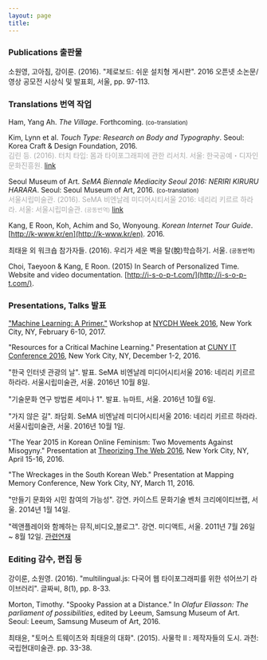 ```yaml
---
layout: page
title:  
---
```


### Publications 출판물

소원영, 고아침, 강이룬. (2016). "제로보드: 쉬운 설치형 게시판". 2016 오픈넷 소논문/영상 공모전 시상식 및 발표회, 서울, pp. 97-113.

### Translations 번역 작업

<!-- ### Kang, E Roon & So, Wonyoung. _Seoul Libre Maps._ -->

Ham, Yang Ah. _The Village_. Forthcoming. <small>(co-translation)</small>

Kim, Lynn et al. _Touch Type: Research on Body and Typography_. Seoul: Korea Craft & Design Foundation, 2016.  
<span style="color: #aaa">김린 등. (2016). 터치 타입: 몸과 타이포그래피에 관한 리서치. 서울: 한국공예・디자인문화진흥원.</span> [link](https://www.facebook.com/typojanchi/posts/693653810813205)

Seoul Museum of Art. _SeMA Biennale Mediacity Seoul 2016: NERIRI KIRURU HARARA_. Seoul: Seoul Museum of Art, 2016. <small>(co-translation)</small>    
<span style="color: #aaa">서울시립미술관. (2016). SeMA 비엔날레 미디어시티서울 2016: 네리리 키르르 하라라. 서울: 서울시립미술관. <small>(공동번역)</small></span> [link](http://shop.thebooksociety.org/shop/goods/goods_view.php?goodsno=1219)

Kang, E Roon, Koh, Achim and So, Wonyoung. _Korean Internet Tour Guide_. [http://k-www.kr/en](http://k-www.kr/en). 2016.

최태윤 외 워크숍 참가자들. (2016). 우리가 세운 벽을 탈(脫)학습하기. 서울. <small>(공동번역)</small>

Choi, Taeyoon & Kang, E Roon. (2015) In Search of Personalized Time. Website and video documentation. [http://i-s-o-p-t.com/](http://i-s-o-p-t.com/).

### Presentations, Talks 발표

["Machine Learning: A Primer."](http://dhweek.nycdh.org/event/machine-learning-a-primer/) Workshop at [NYCDH Week 2016](http://dhweek.nycdh.org/workshops/), New York City, NY, February 6-10, 2017. <!-- slides -->

"Resources for a Critical Machine Learning." Presentation at [CUNY IT Conference 2016](http://www.centerdigitaled.com/events/CUNY-IT-Conference-2016.html), New York City, NY, December 1-2, 2016. <!-- slides -->

"한국 인터넷 관광의 날". 발표. SeMA 비엔날레 미디어시티서울 2016: 네리리 키르르 하라라. 서울시립미술관, 서울. 2016년 10월 8일. <!-- slides/talk -->

"기술문화 연구 방법론 세미나 1". 발표. 뉴마트, 서울. 2016년 10월 6일. <!-- slides -->

"가지 않은 길". 좌담회. SeMA 비엔날레 미디어시티서울 2016: 네리리 키르르 하라라. 서울시립미술관, 서울. 2016년 10월 1일. <!-- slides/talk -->

"The Year 2015 in Korean Online Feminism: Two Movements Against Misogyny." Presentation at [Theorizing The Web 2016](http://theorizingtheweb.tumblr.com/2016/program), New York City, NY, April 15-16, 2016. <!-- slides -->

"The Wreckages in the South Korean Web." Presentation at Mapping Memory Conference, New York City, NY, March 11, 2016.

"만들기 문화와 시민 참여의 가능성". 강연. 카이스트 문화기술 벤처 크리에이티브랩, 서울. 2014년 1월 14일.

"렉앤플레이와 함께하는 뮤직,비디오,블로그". 강연. 미디액트, 서울. 2011년 7월 26일 ~ 8월 12일. [관련연재](http://www.mediact.org/web/board/edu_news_view.php?code=Guide&mode=View&bbid=EDU_MOVIEMAKE&page=1&nums=19&sfl=&stx=&grp=)

### Editing 감수, 편집 등

강이룬, 소원영. (2016). "multilingual.js: 다국어 웹 타이포그래피를 위한 섞어쓰기 라이브러리". 글짜씨, 8(1), pp. 8-33. 

Morton, Timothy. "Spooky Passion at a Distance." In _Olafur Eliasson: The parliament of possibilities_, edited by Leeum, Samsung Museum of Art. Seoul: Leeum, Samsung Museum of Art, 2016.

최태윤, "토머스 트웨이츠와 최태윤의 대화". (2015). 사물학 II : 제작자들의 도시. 과천: 국립현대미술관. pp. 33-38.